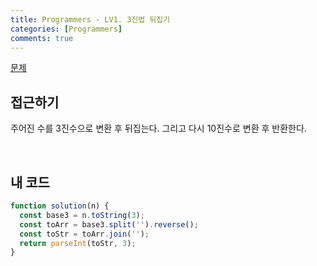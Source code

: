 ```yaml
---
title: Programmers - LV1. 3진법 뒤집기
categories: [Programmers]
comments: true
---
```


[문제](https://programmers.co.kr/learn/courses/30/lessons/68935)

## 접근하기

주어진 수를 3진수으로 변환 후 뒤집는다. 그리고 다시 10진수로 변환 후 반환한다.

<br>

## 내 코드

```js
function solution(n) {
  const base3 = n.toString(3);
  const toArr = base3.split('').reverse();
  const toStr = toArr.join('');
  return parseInt(toStr, 3);
}
```
